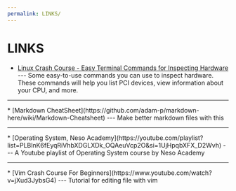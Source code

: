 ```yaml
---
permalink: LINKS/
---
```


# LINKS

* [Linux Crash Course - Easy Terminal Commands for Inspecting Hardware](https://youtu.be/oGyJr-iUwt8?si=59V2boc0XfmlFekg) --- 
Some easy-to-use commands you can use to inspect hardware. 
These commands will help you list PCI devices, view information about your CPU, and more.
<hr>
* [Markdown CheatSheet](https://github.com/adam-p/markdown-here/wiki/Markdown-Cheatsheet) ---
Make better markdown files with this
<hr>
* [Operating System, Neso Academy](https://youtube.com/playlist?list=PLBlnK6fEyqRiVhbXDGLXDk_OQAeuVcp2O&si=1UjHpqbXFX_D2Wvh) ---
A Youtube playlist of Operating System course by Neso Academy
<hr>
* [Vim Crash Course For Beginners](https://www.youtube.com/watch?v=jXud3JybsG4) ---
Tutorial for editing file with vim
